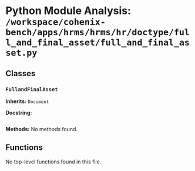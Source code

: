 # Python Module Analysis: `/workspace/cohenix-bench/apps/hrms/hrms/hr/doctype/full_and_final_asset/full_and_final_asset.py`

## Classes

### `FullandFinalAsset`
**Inherits:** `Document`


**Docstring:**
```

```

**Methods:**
No methods found.




## Functions

No top-level functions found in this file.
